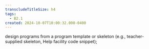 ```yaml
---
transcludeTitleSize: h4
tags:
  - B2.1
created: 2024-10-07T10:00:32.000-0400
---
```

design programs from a program template or skeleton (e.g., teacher-supplied skeleton, Help facility code snippet);